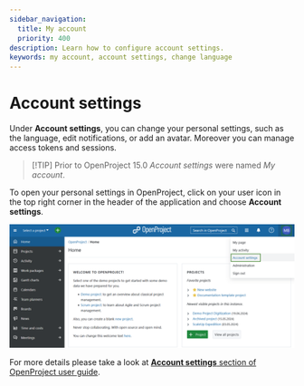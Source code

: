 ```yaml
---
sidebar_navigation:
  title: My account
  priority: 400
description: Learn how to configure account settings.
keywords: my account, account settings, change language
---
```


# Account settings

Under  **Account settings**, you can change your personal settings, such as the language, edit notifications, or add an avatar. Moreover you can manage access tokens and sessions.

> [!TIP] Prior to OpenProject 15.0 *Account settings* were named *My account*.

To open your personal settings in OpenProject, click on your user icon in the top right corner in the header of the application and choose **Account settings**.

![Account settings in OpenProject](openproject_open_account_settings.png)

For more details please take a look at [**Account settings** section of OpenProject user guide](../../user-guide/account-settings).

